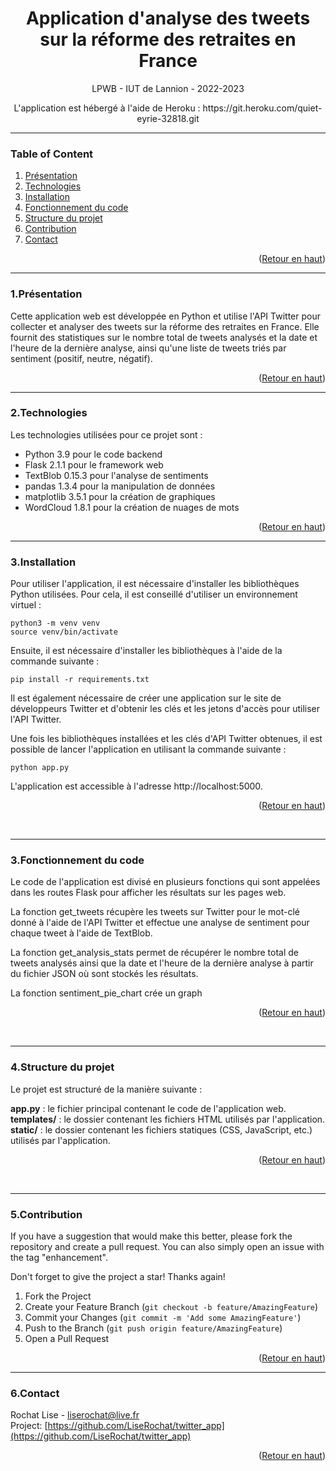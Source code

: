 <div id="top"></div>

<div align="center">
  <h1> Application d'analyse des tweets sur la réforme des retraites en France </h1>
  <p>LPWB - IUT de Lannion - 2022-2023</p>
  <p>  L'application est hébergé à l'aide de Heroku : https://git.heroku.com/quiet-eyrie-32818.git</p>
</div>

***

### Table of Content
1. [Présentation](#1.présentation)
2. [Technologies](#2.technologies)
3. [Installation](#3.installation)
4. [Fonctionnement du code](#4.fonctionnement)
5. [Structure du projet](#5.structure)
6. [Contribution](#6.contribution)
7. [Contact](#7.contact)
<p align="right">(<a href="#top">Retour en haut</a>)</p>

***

### 1.Présentation
Cette application web est développée en Python et utilise l'API Twitter pour collecter et analyser des tweets sur la réforme des retraites en France. Elle fournit des statistiques sur le nombre total de tweets analysés et la date et l'heure de la dernière analyse, ainsi qu'une liste de tweets triés par sentiment (positif, neutre, négatif).
<p align="right">(<a href="#top">Retour en haut</a>)</p>

***

### 2.Technologies
Les technologies utilisées pour ce projet sont :

- Python 3.9 pour le code backend
- Flask 2.1.1 pour le framework web
- TextBlob 0.15.3 pour l'analyse de sentiments
- pandas 1.3.4 pour la manipulation de données
- matplotlib 3.5.1 pour la création de graphiques
- WordCloud 1.8.1 pour la création de nuages de mots
<p align="right">(<a href="#top">Retour en haut</a>)</p>


***

### 3.Installation
Pour utiliser l'application, il est nécessaire d'installer les bibliothèques Python utilisées. Pour cela, il est conseillé d'utiliser un environnement virtuel :

```
python3 -m venv venv
source venv/bin/activate
```

Ensuite, il est nécessaire d'installer les bibliothèques à l'aide de la commande suivante :
```
pip install -r requirements.txt
```

Il est également nécessaire de créer une application sur le site de développeurs Twitter et d'obtenir les clés et les jetons d'accès pour utiliser l'API Twitter.

Une fois les bibliothèques installées et les clés d'API Twitter obtenues, il est possible de lancer l'application en utilisant la commande suivante :
```
python app.py
```

L'application est accessible à l'adresse http://localhost:5000.
<p align="right">(<a href="#top">Retour en haut</a>)</p> <br>

***

### 3.Fonctionnement du code
Le code de l'application est divisé en plusieurs fonctions qui sont appelées dans les routes Flask pour afficher les résultats sur les pages web.

La fonction get_tweets récupère les tweets sur Twitter pour le mot-clé donné à l'aide de l'API Twitter et effectue une analyse de sentiment pour chaque tweet à l'aide de TextBlob.

La fonction get_analysis_stats permet de récupérer le nombre total de tweets analysés ainsi que la date et l'heure de la dernière analyse à partir du fichier JSON où sont stockés les résultats.

La fonction sentiment_pie_chart crée un graph
<p align="right">(<a href="#top">Retour en haut</a>)</p> <br>

***

### 4.Structure du projet
Le projet est structuré de la manière suivante :

**app.py** : le fichier principal contenant le code de l'application web.
**templates/** : le dossier contenant les fichiers HTML utilisés par l'application.
**static/** : le dossier contenant les fichiers statiques (CSS, JavaScript, etc.) utilisés par l'application.

<p align="right">(<a href="#top">Retour en haut</a>)</p> <br>

***

### 5.Contribution
If you have a suggestion that would make this better, please fork the repository and create a pull request. You can also simply open an issue with the tag "enhancement".

Don't forget to give the project a star! Thanks again!

1. Fork the Project
2. Create your Feature Branch (`git checkout -b feature/AmazingFeature`)
3. Commit your Changes (`git commit -m 'Add some AmazingFeature'`)
4. Push to the Branch (`git push origin feature/AmazingFeature`)
5. Open a Pull Request
<p align="right">(<a href="#top">Retour en haut</a>)</p>

***

### 6.Contact 
Rochat Lise - liserochat@live.fr </br>
Project: [https://github.com/LiseRochat/twitter_app](https://github.com/LiseRochat/twitter_app)
<p align="right">(<a href="#top">Retour en haut</a>)</p>
